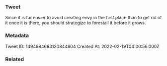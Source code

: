 ### Tweet
Since it is far easier to avoid creating envy in the first place than to get rid of it once it is there, you should strategize to forestall it before it grows.

### Metadata
Tweet ID: 1494884683120844804
Created At: 2022-02-19T04:00:56.000Z

### Related

